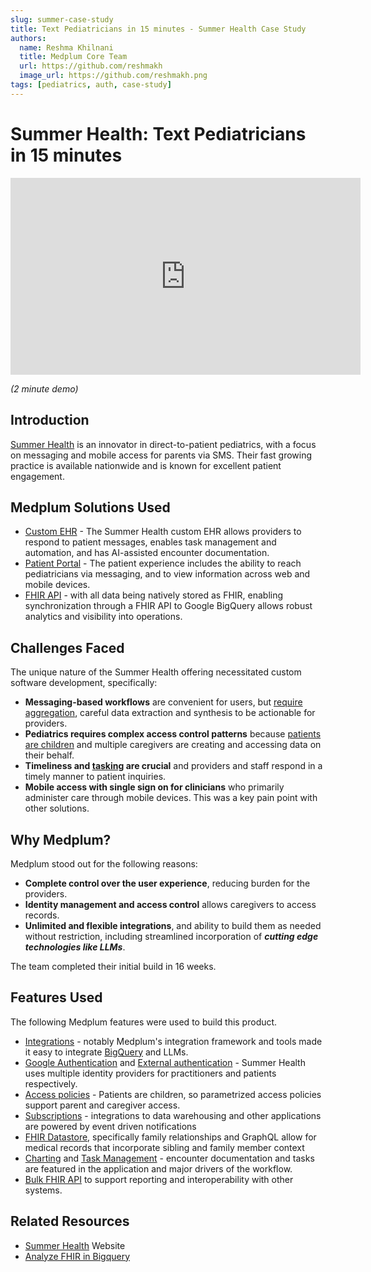 ```yaml
---
slug: summer-case-study
title: Text Pediatricians in 15 minutes - Summer Health Case Study
authors:
  name: Reshma Khilnani
  title: Medplum Core Team
  url: https://github.com/reshmakh
  image_url: https://github.com/reshmakh.png
tags: [pediatrics, auth, case-study]
---
```


# Summer Health: Text Pediatricians in 15 minutes

<iframe width="560" height="315" src="https://www.youtube.com/embed/H2fJVYG8LvQ?start=0" title="YouTube video player" frameborder="0" allow="accelerometer; autoplay; clipboard-write; encrypted-media; gyroscope; picture-in-picture" allowfullscreen></iframe>

_(2 minute demo)_

## Introduction

[Summer Health](https://www.summerhealth.com/) is an innovator in direct-to-patient pediatrics, with a focus on messaging and mobile access for parents via SMS. Their fast growing practice is available nationwide and is known for excellent patient engagement.

## Medplum Solutions Used

- [Custom EHR](/solutions/custom-ehr) - The Summer Health custom EHR allows providers to respond to patient messages, enables task management and automation, and has AI-assisted encounter documentation.
- [Patient Portal](/solutions/patient-portal) - The patient experience includes the ability to reach pediatricians via messaging, and to view information across web and mobile devices.
- [FHIR API](/solutions/provider-portal#api-access) - with all data being natively stored as FHIR, enabling synchronization through a FHIR API to Google BigQuery allows robust analytics and visibility into operations.

## Challenges Faced

The unique nature of the Summer Health offering necessitated custom software development, specifically:

- **Messaging-based workflows** are convenient for users, but [require aggregation](/docs/communications/async-encounters), careful data extraction and synthesis to be actionable for providers.
- **Pediatrics requires complex access control patterns** because [patients are children](/docs/fhir-datastore/family-relationships) and multiple caregivers are creating and accessing data on their behalf.
- **Timeliness and [tasking](/docs/careplans/tasks) are crucial** and providers and staff respond in a timely manner to patient inquiries.
- **Mobile access with single sign on for clinicians** who primarily administer care through mobile devices. This was a key pain point with other solutions.

## Why Medplum?

Medplum stood out for the following reasons:

- **Complete control over the user experience**, reducing burden for the providers.
- **Identity management and access control** allows caregivers to access records.
- **Unlimited and flexible integrations**, and ability to build them as needed without restriction, including streamlined incorporation of _**cutting edge technologies like LLMs**_.

The team completed their initial build in 16 weeks.

## Features Used

The following Medplum features were used to build this product.

- [Integrations](/products/integration) - notably Medplum's integration framework and tools made it easy to integrate [BigQuery](https://cloud.google.com/architecture/analyzing-fhir-data-in-bigquery) and LLMs.
- [Google Authentication](/docs/auth/google-auth) and [External authentication](/docs/auth/external-identity-providers) - Summer Health uses multiple identity providers for practitioners and patients respectively.
- [Access policies](/docs/auth/access-control) - Patients are children, so parametrized access policies support parent and caregiver access.
- [Subscriptions](/docs/subscriptions) - integrations to data warehousing and other applications are powered by event driven notifications
- [FHIR Datastore](/docs/fhir-datastore), specifically family relationships and GraphQL allow for medical records that incorporate sibling and family member context
- [Charting](/docs/charting) and [Task Management](/docs/careplans/tasks) - encounter documentation and tasks are featured in the application and major drivers of the workflow.
- [Bulk FHIR API](/docs/api/fhir/operations/bulk-fhir) to support reporting and interoperability with other systems.

## Related Resources

- [Summer Health](https://www.summerhealth.com/) Website
- [Analyze FHIR in Bigquery](https://cloud.google.com/architecture/analyzing-fhir-data-in-bigquery)
